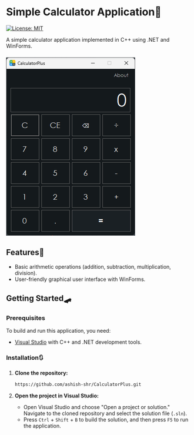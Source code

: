 # Simple Calculator Application🧮

[![License: MIT](https://img.shields.io/badge/License-MIT-yellow.svg)](https://opensource.org/licenses/MIT)

A simple calculator application implemented in C++ using .NET and WinForms.
### <img src="CalculatorPlus_Demo.png">



## Features🎯

- Basic arithmetic operations (addition, subtraction, multiplication, division).
- User-friendly graphical user interface with WinForms.

## Getting Started🛹

### Prerequisites

To build and run this application, you need:

- [Visual Studio](https://visualstudio.microsoft.com/) with C++ and .NET development tools.

### Installation🔃

1. **Clone the repository:**

   ```bash
   https://github.com/ashish-shr/CalculatorPlus.git
   ```
1. **Open the project in Visual Studio:**

    - Open Visual Studio and choose "Open a project or solution." Navigate to the cloned repository and select the solution file (`.sln`).
    - Press `Ctrl` + `Shift` + `B` to build the solution, and then press `F5` to run the application.

